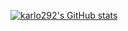 [![karlo292's GitHub stats](https://github-readme-stats.vercel.app/api?username=karlo292)](https://github.com/anuraghazra/github-readme-stats)

